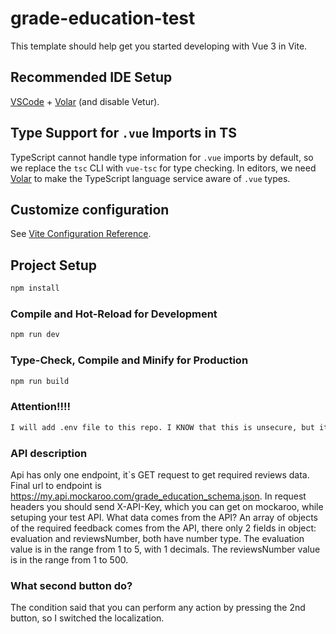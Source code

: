 # grade-education-test

This template should help get you started developing with Vue 3 in Vite.

## Recommended IDE Setup

[VSCode](https://code.visualstudio.com/) + [Volar](https://marketplace.visualstudio.com/items?itemName=Vue.volar) (and disable Vetur).

## Type Support for `.vue` Imports in TS

TypeScript cannot handle type information for `.vue` imports by default, so we replace the `tsc` CLI with `vue-tsc` for type checking. In editors, we need [Volar](https://marketplace.visualstudio.com/items?itemName=Vue.volar) to make the TypeScript language service aware of `.vue` types.

## Customize configuration

See [Vite Configuration Reference](https://vite.dev/config/).

## Project Setup

```sh
npm install
```

### Compile and Hot-Reload for Development

```sh
npm run dev
```

### Type-Check, Compile and Minify for Production

```sh
npm run build
```

### Attention!!!!
```sh
I will add .env file to this repo. I KNOW that this is unsecure, but it`s test task and i will make it to simplify inspection process
```

### API description

Api has only one endpoint, it`s GET request to get required reviews data. Final url to endpoint is https://my.api.mockaroo.com/grade_education_schema.json.
In request headers you should send X-API-Key, which you can get on mockaroo, while setuping your test API.
What data comes from the API? An array of objects of the required feedback comes from the API, there only 2 fields in object: evaluation and reviewsNumber, both have number type. The evaluation value is in the range from 1 to 5, with 1 decimals. The reviewsNumber value is in the range from 1 to 500.

### What second button do?

The condition said that you can perform any action by pressing the 2nd button, so I switched the localization.
